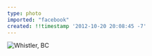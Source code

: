 ```yaml
---
type: photo
imported: "facebook"
created: !!timestamp '2012-10-20 20:08:45 -7'
---
```

![Whistler, BC](/media/images/photos/2012/10/whistler.jpg)

